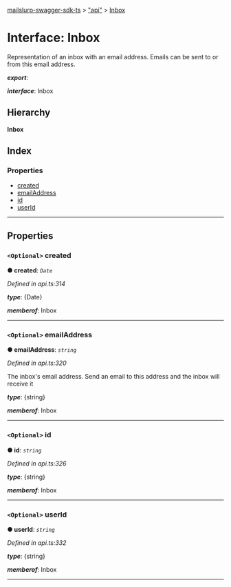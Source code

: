 [mailslurp-swagger-sdk-ts](../README.md) > ["api"](../modules/_api_.md) > [Inbox](../interfaces/_api_.inbox.md)

# Interface: Inbox

Representation of an inbox with an email address. Emails can be sent to or from this email address.

*__export__*: 

*__interface__*: Inbox

## Hierarchy

**Inbox**

## Index

### Properties

* [created](_api_.inbox.md#created)
* [emailAddress](_api_.inbox.md#emailaddress)
* [id](_api_.inbox.md#id)
* [userId](_api_.inbox.md#userid)

---

## Properties

<a id="created"></a>

### `<Optional>` created

**● created**: *`Date`*

*Defined in api.ts:314*

*__type__*: {Date}

*__memberof__*: Inbox

___
<a id="emailaddress"></a>

### `<Optional>` emailAddress

**● emailAddress**: *`string`*

*Defined in api.ts:320*

The inbox's email address. Send an email to this address and the inbox will receive it

*__type__*: {string}

*__memberof__*: Inbox

___
<a id="id"></a>

### `<Optional>` id

**● id**: *`string`*

*Defined in api.ts:326*

*__type__*: {string}

*__memberof__*: Inbox

___
<a id="userid"></a>

### `<Optional>` userId

**● userId**: *`string`*

*Defined in api.ts:332*

*__type__*: {string}

*__memberof__*: Inbox

___

